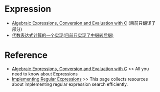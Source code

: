 # Expression

* [Algebraic Expressions, Conversion and Evaluation with C](https://github.com/hardboydu/notebook/blob/master/Expressions.md) (目前只翻译了部分) 
* [代数表达式计算的一个实现(目前只实现了中缀转后缀)](https://github.com/hardboydu/notebook/blob/master/Expressions.c) 


# Reference
* [Algebraic Expressions, Conversion and Evaluation with C](#) >> All you need to know about Expressions
* [Implementing Regular Expressions](https://swtch.com/~rsc/regexp/) >> This page collects resources about implementing regular expression search efficiently.